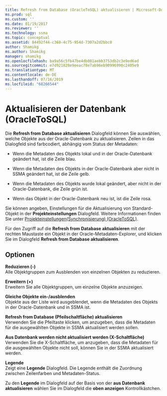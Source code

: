 ```yaml
---
title: Refresh from Database (OracleToSQL) aktualisieren | Microsoft-Dokumentation
ms.prod: sql
ms.custom: ''
ms.date: 01/19/2017
ms.reviewer: ''
ms.technology: ssma
ms.topic: conceptual
ms.assetid: 84492f44-c368-4c75-954d-7307a2d2bbc0
author: Shamikg
ms.author: Shamikg
manager: shamikg
ms.openlocfilehash: ba9a56c5fb47be4db081aebb3753db2c3e9ed6ad
ms.sourcegitcommit: e7d921828e9eeac78e7ab96eb90996990c2405e9
ms.translationtype: MT
ms.contentlocale: de-DE
ms.lasthandoff: 07/16/2019
ms.locfileid: "68266544"
---
```

# <a name="refresh-from-database-oracletosql"></a>Aktualisieren der Datenbank (OracleToSQL)
Die **Refresh from Database aktualisieren** Dialogfeld können Sie auswählen, welche Objekte aus der Oracle-Datenbank zu aktualisieren. Zeilen in das Dialogfeld sind farbcodiert, abhängig vom Status der Metadaten:  
  
-   Wenn die Metadaten des Objekts lokal und in der Oracle-Datenbank geändert hat, ist die Zeile blau.  
  
-   Wenn die Metadaten des Objekts in der Oracle-Datenbank aber nicht in SSMA geändert hat, ist die Zeile gelb.  
  
-   Wenn die Metadaten des Objekts wurde lokal geändert, aber nicht in der Oracle-Datenbank, die Zeile grün ist.  
  
-   Wenn das Objekt in der Oracle-Datenbank neu ist, ist die Zeile rosa.  
  
Sie können angeben, Einstellungen für die Aktualisierung von Standard-Objekt in der **Projekteinstellungen** Dialogfeld. Weitere Informationen finden Sie unter [Projekteinstellungen&#40;Synchronisierung&#41; &#40;OracleToSQL&#41;](../../ssma/oracle/project-settings-synchronization-oracletosql.md).  
  
Für den Zugriff auf die **Refresh from Database aktualisieren** mit der rechten Maustaste ein Objekt in der Oracle-Metadaten-Explorer, und klicken Sie im Dialogfeld **Refresh from Database aktualisieren**.  
  
## <a name="options"></a>Optionen  
**Reduzieren (-)**  
Alle Objektgruppen zum Ausblenden von einzelnen Objekten zu reduzieren.  
  
**Erweitern (+)**  
Erweitern Sie alle Objektgruppen, um einzelne Objekte anzuzeigen.  
  
**Gleiche Objekte ein-/ausblenden**  
Objekte aus der Liste wird ausgeblendet, wenn die Metadaten des Objekts in der Oracle-Datenbank und in SSMA ist.  
  
**Refresh from Database (Pfeilschaltfläche) aktualisieren**  
Verwenden Sie die Pfeiltaste klicken, um anzugeben, dass die Metadaten für die ausgewählten Objekte in SSMA aktualisiert werden sollen.  
  
**Aus Datenbank werden nicht aktualisiert werden (X-Schaltfläche)**  
Verwenden Sie die X-Schaltfläche, um anzugeben, dass die Metadaten für die ausgewählten Objekte nicht soll, können Sie in der SSMA aktualisiert werden.  
  
**Legende**  
Zeigt eine **Legende** Dialogfeld. Die Legende enthält die Zuordnung zwischen Zeilenfarben und Metadaten-Status.  
  
Zu den **Legende** im Dialogfeld auf der Basis von der **aus Datenbank aktualisieren** wählen Sie im Dialogfeld die **oben anzeigen** Kontrollkästchen.  
  
